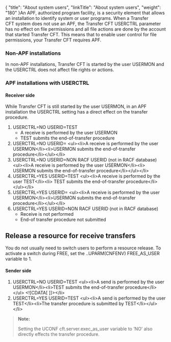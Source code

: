 {
    "title": "About system users",
    "linkTitle": "About system users",
    "weight": "180"
}An APF, authorized program facility, is a security element that allows an installation to identify system or user programs. When a Transfer CFT system does not use an APF, the Transfer CFT USERCTRL parameter has no effect on file permissions and all file actions are done by the account that started Transfer CFT. This means that to enable user control for file permissions, your Transfer CFT requires APF.

### Non-APF installations

In non-APF installations, Transfer CFT is started by the user USERMON and the USERCTRL does not affect file rights or actions.

### APF installations   with USERCTRL

#### Receiver side

While Transfer CFT is still started by the user USERMON, in an APF installation the USERCTRL setting has a direct effect on the transfer procedure.

1.  USERCTRL=NO                  USERID=TEST
    -   A receive is performed by the user                   USERMON
    -   TEST submits the end-of-transfer procedure      
2.  USERCTRL=NO                  USERID=
                     &lt;ul>&lt;li>A receive is performed by the user                   USERMON&lt;/li>&lt;li>USERMON submits the end-of-transfer procedure&lt;/li>&lt;/ul>&lt;/li>
3.  USERCTRL=NO                  USERID=NON RACF USERID (not in RACF database)
                &lt;ul>&lt;li>A receive is performed by the user                   USERMON&lt;/li>&lt;li>      USERMON submits the end-of-transfer procedure&lt;/li>&lt;/ul>&lt;/li>
4.  USERCTRL=YES                  USERID=TEST
                &lt;ul>&lt;li>A receive is performed by the user                   TEST&lt;/li>&lt;li>      TEST submits the end-of-transfer procedure&lt;/li>&lt;/ul>&lt;/li>
5.  USERCTRL=YES                  USERID=
                &lt;ul>&lt;li>A receive is performed by the user                   USERMON&lt;/li>&lt;li>USERMON submits the end-of-transfer procedure&lt;/li>&lt;/ul>&lt;/li>
6.  USERCTRL=YES   USERID=NON RACF USERID (not in RACF database)
    -   Receive is not performed
    -   End-of transfer procedure not submitted

## Release a resource for receive transfers

You do not usually need to switch users to perform a resource release. To activate a switch during FREE, set the ..UPARM(CNFENV) FREE\_AS\_USER variable to 1.

#### Sender side

1.  USERCTRL=NO USERID=TEST
                &lt;ul>&lt;li>A send is performed by the user USERMON&lt;/li>&lt;li>TEST submits the end-of-transfer procedure&lt;/li>&lt;/ul> &lt;!\[CDATA\[ \]\]&gt;&lt;/li>
2.  USERCTRL=YES   USERID=TEST
                &lt;ul>&lt;li>A send is performed by the user    TEST&lt;/li>&lt;li>The transfer procedure is submitted by TEST&lt;/li>&lt;/ul>&lt;/li>

> **Note:**
>
> Setting the UCONF cft.server.exec\_as\_user variable to ‘NO’ also directly effects the transfer procedure.
